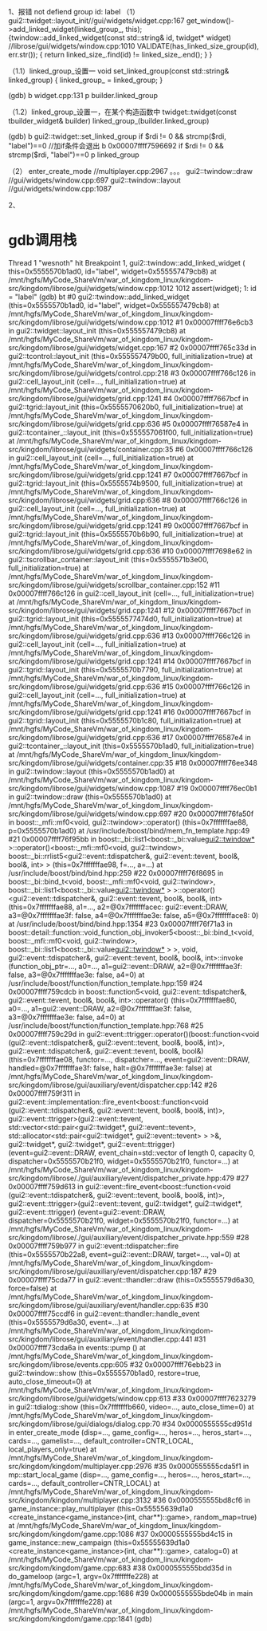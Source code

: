 1、报错
not defiend group id: label
（1）
gui2::twidget::layout_init//gui/widgets/widget.cpp:167
    get_window()->add_linked_widget(linked_group_, this);
    {twindow::add_linked_widget(const std::string& id, twidget* widget) //librose/gui/widgets/window.cpp:1010
        VALIDATE(has_linked_size_group(id), err.str());
        {
            return linked_size_.find(id) != linked_size_.end();
        }
    }
    
（1.1）linked_group_设置一
    void set_linked_group(const std::string& linked_group)
	{
		linked_group_ = linked_group;
	}

(gdb)
b widget.cpp:131
p builder.linked_group


（1.2）linked_group_设置一，在某个构造函数中
twidget::twidget(const tbuilder_widget& builder)
    linked_group_(builder.linked_group)

(gdb)
b gui2::twidget::set_linked_group if $rdi != 0 && strcmp($rdi, "label")==0  //加if条件会退出
b 0x00007ffff7596692 if $rdi != 0 && strcmp($rdi, "label")==0
p linked_group



（2）
enter_create_mode //multiplayer.cpp:2967
    。。。
    gui2::twindow::draw //gui/widgets/window.cpp:697
        gui2::twindow::layout //gui/widgets/window.cpp:1087


2、
# gdb调用栈
Thread 1 "wesnoth" hit Breakpoint 1, gui2::twindow::add_linked_widget (
    this=0x5555570b1ad0, id="label", widget=0x555557479cb8)
    at /mnt/hgfs/MyCode_ShareVm/war_of_kingdom_linux/kingdom-src/kingdom/librose/gui/widgets/window.cpp:1012
1012		assert(widget);
1: id = "label"
(gdb) bt
#0  gui2::twindow::add_linked_widget (this=0x5555570b1ad0, id="label", 
    widget=0x555557479cb8)
    at /mnt/hgfs/MyCode_ShareVm/war_of_kingdom_linux/kingdom-src/kingdom/librose/gui/widgets/window.cpp:1012
#1  0x00007ffff76e6cb3 in gui2::twidget::layout_init (this=0x555557479cb8)
    at /mnt/hgfs/MyCode_ShareVm/war_of_kingdom_linux/kingdom-src/kingdom/librose/gui/widgets/widget.cpp:167
#2  0x00007ffff765c33d in gui2::tcontrol::layout_init (this=0x555557479b00, 
    full_initialization=true)
    at /mnt/hgfs/MyCode_ShareVm/war_of_kingdom_linux/kingdom-src/kingdom/librose/gui/widgets/control.cpp:218
#3  0x00007ffff766c126 in gui2::cell_layout_init (cell=..., 
    full_initialization=true)
    at /mnt/hgfs/MyCode_ShareVm/war_of_kingdom_linux/kingdom-src/kingdom/librose/gui/widgets/grid.cpp:1241
#4  0x00007ffff7667bcf in gui2::tgrid::layout_init (this=0x5555570620b0, 
    full_initialization=true)
    at /mnt/hgfs/MyCode_ShareVm/war_of_kingdom_linux/kingdom-src/kingdom/librose/gui/widgets/grid.cpp:636
#5  0x00007ffff76587e4 in gui2::tcontainer_::layout_init (this=0x555557061f00, 
    full_initialization=true)
    at /mnt/hgfs/MyCode_ShareVm/war_of_kingdom_linux/kingdom-src/kingdom/librose/gui/widgets/container.cpp:35
#6  0x00007ffff766c126 in gui2::cell_layout_init (cell=..., full_initialization=true) at /mnt/hgfs/MyCode_ShareVm/war_of_kingdom_linux/kingdom-src/kingdom/librose/gui/widgets/grid.cpp:1241
#7  0x00007ffff7667bcf in gui2::tgrid::layout_init (this=0x5555574b9500, full_initialization=true) at /mnt/hgfs/MyCode_ShareVm/war_of_kingdom_linux/kingdom-src/kingdom/librose/gui/widgets/grid.cpp:636
#8  0x00007ffff766c126 in gui2::cell_layout_init (cell=..., full_initialization=true) at /mnt/hgfs/MyCode_ShareVm/war_of_kingdom_linux/kingdom-src/kingdom/librose/gui/widgets/grid.cpp:1241
#9  0x00007ffff7667bcf in gui2::tgrid::layout_init (this=0x5555570b6b90, full_initialization=true) at /mnt/hgfs/MyCode_ShareVm/war_of_kingdom_linux/kingdom-src/kingdom/librose/gui/widgets/grid.cpp:636
#10 0x00007ffff7698e62 in gui2::tscrollbar_container::layout_init (this=0x5555571b3e00, full_initialization=true) at /mnt/hgfs/MyCode_ShareVm/war_of_kingdom_linux/kingdom-src/kingdom/librose/gui/widgets/scrollbar_container.cpp:152
#11 0x00007ffff766c126 in gui2::cell_layout_init (cell=..., full_initialization=true) at /mnt/hgfs/MyCode_ShareVm/war_of_kingdom_linux/kingdom-src/kingdom/librose/gui/widgets/grid.cpp:1241
#12 0x00007ffff7667bcf in gui2::tgrid::layout_init (this=0x5555577474d0, full_initialization=true) at /mnt/hgfs/MyCode_ShareVm/war_of_kingdom_linux/kingdom-src/kingdom/librose/gui/widgets/grid.cpp:636
#13 0x00007ffff766c126 in gui2::cell_layout_init (cell=..., full_initialization=true) at /mnt/hgfs/MyCode_ShareVm/war_of_kingdom_linux/kingdom-src/kingdom/librose/gui/widgets/grid.cpp:1241
#14 0x00007ffff7667bcf in gui2::tgrid::layout_init (this=0x5555570b7790, full_initialization=true) at /mnt/hgfs/MyCode_ShareVm/war_of_kingdom_linux/kingdom-src/kingdom/librose/gui/widgets/grid.cpp:636
#15 0x00007ffff766c126 in gui2::cell_layout_init (cell=..., full_initialization=true) at /mnt/hgfs/MyCode_ShareVm/war_of_kingdom_linux/kingdom-src/kingdom/librose/gui/widgets/grid.cpp:1241
#16 0x00007ffff7667bcf in gui2::tgrid::layout_init (this=0x5555570b1c80, full_initialization=true) at /mnt/hgfs/MyCode_ShareVm/war_of_kingdom_linux/kingdom-src/kingdom/librose/gui/widgets/grid.cpp:636
#17 0x00007ffff76587e4 in gui2::tcontainer_::layout_init (this=0x5555570b1ad0, full_initialization=true) at /mnt/hgfs/MyCode_ShareVm/war_of_kingdom_linux/kingdom-src/kingdom/librose/gui/widgets/container.cpp:35
#18 0x00007ffff76ee348 in gui2::twindow::layout (this=0x5555570b1ad0) at /mnt/hgfs/MyCode_ShareVm/war_of_kingdom_linux/kingdom-src/kingdom/librose/gui/widgets/window.cpp:1087
#19 0x00007ffff76ec0b1 in gui2::twindow::draw (this=0x5555570b1ad0) at /mnt/hgfs/MyCode_ShareVm/war_of_kingdom_linux/kingdom-src/kingdom/librose/gui/widgets/window.cpp:697
#20 0x00007ffff76fa50f in boost::_mfi::mf0<void, gui2::twindow>::operator() (this=0x7fffffffae88, p=0x5555570b1ad0) at /usr/include/boost/bind/mem_fn_template.hpp:49
#21 0x00007ffff76f95bb in boost::_bi::list1<boost::_bi::value<gui2::twindow*> >::operator()<boost::_mfi::mf0<void, gui2::twindow>, boost::_bi::rrlist5<gui2::event::tdispatcher&, gui2::event::tevent, bool&, bool&, int> > (this=0x7fffffffae98, f=..., a=...) at /usr/include/boost/bind/bind.hpp:259
#22 0x00007ffff76f8695 in boost::_bi::bind_t<void, boost::_mfi::mf0<void, gui2::twindow>, boost::_bi::list1<boost::_bi::value<gui2::twindow*> > >::operator()<gui2::event::tdispatcher&, gui2::event::tevent, bool&, bool&, int> (this=0x7fffffffae88, a1=..., a2=@0x7fffffffacec: gui2::event::DRAW, a3=@0x7fffffffae3f: false, a4=@0x7fffffffae3e: false, a5=@0x7ffffffface8: 0) at /usr/include/boost/bind/bind.hpp:1354
#23 0x00007ffff76f71a3 in boost::detail::function::void_function_obj_invoker5<boost::_bi::bind_t<void, boost::_mfi::mf0<void, gui2::twindow>, boost::_bi::list1<boost::_bi::value<gui2::twindow*> > >, void, gui2::event::tdispatcher&, gui2::event::tevent, bool&, bool&, int>::invoke (function_obj_ptr=..., a0=..., a1=gui2::event::DRAW, a2=@0x7fffffffae3f: false, a3=@0x7fffffffae3e: false, a4=0) at /usr/include/boost/function/function_template.hpp:159
#24 0x00007ffff759cdcb in boost::function5<void, gui2::event::tdispatcher&, gui2::event::tevent, bool&, bool&, int>::operator() (this=0x7fffffffae80, a0=..., a1=gui2::event::DRAW, a2=@0x7fffffffae3f: false, a3=@0x7fffffffae3e: false, a4=0) at /usr/include/boost/function/function_template.hpp:768
#25 0x00007ffff759c29d in gui2::event::ttrigger::operator()(boost::function<void (gui2::event::tdispatcher&, gui2::event::tevent, bool&, bool&, int)>, gui2::event::tdispatcher&, gui2::event::tevent, bool&, bool&) (this=0x7fffffffae08, functor=..., dispatcher=..., event=gui2::event::DRAW, handled=@0x7fffffffae3f: false, halt=@0x7fffffffae3e: false) at /mnt/hgfs/MyCode_ShareVm/war_of_kingdom_linux/kingdom-src/kingdom/librose/gui/auxiliary/event/dispatcher.cpp:142
#26 0x00007ffff759f311 in gui2::event::implementation::fire_event<boost::function<void (gui2::event::tdispatcher&, gui2::event::tevent, bool&, bool&, int)>, gui2::event::ttrigger>(gui2::event::tevent, std::vector<std::pair<gui2::twidget*, gui2::event::tevent>, std::allocator<std::pair<gui2::twidget*, gui2::event::tevent> > >&, gui2::twidget*, gui2::twidget*, gui2::event::ttrigger) (event=gui2::event::DRAW, event_chain=std::vector of length 0, capacity 0, dispatcher=0x5555570b21f0, widget=0x5555570b21f0, functor=...) at /mnt/hgfs/MyCode_ShareVm/war_of_kingdom_linux/kingdom-src/kingdom/librose/./gui/auxiliary/event/dispatcher_private.hpp:479
#27 0x00007ffff759d613 in gui2::event::fire_event<boost::function<void (gui2::event::tdispatcher&, gui2::event::tevent, bool&, bool&, int)>, gui2::event::ttrigger>(gui2::event::tevent, gui2::twidget*, gui2::twidget*, gui2::event::ttrigger) (event=gui2::event::DRAW, dispatcher=0x5555570b21f0, widget=0x5555570b21f0, functor=...) at /mnt/hgfs/MyCode_ShareVm/war_of_kingdom_linux/kingdom-src/kingdom/librose/./gui/auxiliary/event/dispatcher_private.hpp:559
#28 0x00007ffff759b977 in gui2::event::tdispatcher::fire (this=0x5555570b22a8, event=gui2::event::DRAW, target=..., val=0) at /mnt/hgfs/MyCode_ShareVm/war_of_kingdom_linux/kingdom-src/kingdom/librose/gui/auxiliary/event/dispatcher.cpp:187
#29 0x00007ffff75cda77 in gui2::event::thandler::draw (this=0x5555579d6a30, force=false) at /mnt/hgfs/MyCode_ShareVm/war_of_kingdom_linux/kingdom-src/kingdom/librose/gui/auxiliary/event/handler.cpp:635
#30 0x00007ffff75ccdf6 in gui2::event::thandler::handle_event (this=0x5555579d6a30, event=...) at /mnt/hgfs/MyCode_ShareVm/war_of_kingdom_linux/kingdom-src/kingdom/librose/gui/auxiliary/event/handler.cpp:441
#31 0x00007ffff73cda6a in events::pump () at /mnt/hgfs/MyCode_ShareVm/war_of_kingdom_linux/kingdom-src/kingdom/librose/events.cpp:605
#32 0x00007ffff76ebb23 in gui2::twindow::show (this=0x5555570b1ad0, restore=true, auto_close_timeout=0) at /mnt/hgfs/MyCode_ShareVm/war_of_kingdom_linux/kingdom-src/kingdom/librose/gui/widgets/window.cpp:613
#33 0x00007ffff7623279 in gui2::tdialog::show (this=0x7fffffffb660, video=..., auto_close_time=0) at /mnt/hgfs/MyCode_ShareVm/war_of_kingdom_linux/kingdom-src/kingdom/librose/gui/dialogs/dialog.cpp:70
#34 0x0000555555cd951d in enter_create_mode (disp=..., game_config=..., heros=..., heros_start=..., cards=..., gamelist=..., default_controller=CNTR_LOCAL, local_players_only=true) at /mnt/hgfs/MyCode_ShareVm/war_of_kingdom_linux/kingdom-src/kingdom/kingdom/multiplayer.cpp:2976
#35 0x0000555555cda5f1 in mp::start_local_game (disp=..., game_config=..., heros=..., heros_start=..., cards=..., default_controller=CNTR_LOCAL) at /mnt/hgfs/MyCode_ShareVm/war_of_kingdom_linux/kingdom-src/kingdom/kingdom/multiplayer.cpp:3132
#36 0x0000555555bd8cf6 in game_instance::play_multiplayer (this=0x55555639d1a0 <create_instance<game_instance>(int, char**)::game>, random_map=true) at /mnt/hgfs/MyCode_ShareVm/war_of_kingdom_linux/kingdom-src/kingdom/kingdom/game.cpp:1086
#37 0x0000555555bd4c15 in game_instance::new_campaign (this=0x55555639d1a0 <create_instance<game_instance>(int, char**)::game>, catalog=0) at /mnt/hgfs/MyCode_ShareVm/war_of_kingdom_linux/kingdom-src/kingdom/kingdom/game.cpp:683
#38 0x0000555555bdd35d in do_gameloop (argc=1, argv=0x7fffffffe228) at /mnt/hgfs/MyCode_ShareVm/war_of_kingdom_linux/kingdom-src/kingdom/kingdom/game.cpp:1686
#39 0x0000555555bde04b in main (argc=1, argv=0x7fffffffe228) at /mnt/hgfs/MyCode_ShareVm/war_of_kingdom_linux/kingdom-src/kingdom/kingdom/game.cpp:1841
(gdb) 

